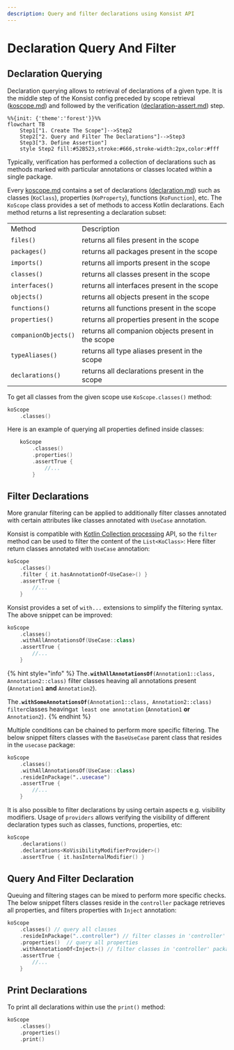 ```yaml
---
description: Query and filter declarations using Konsist API
---
```


# Declaration Query And Filter

## Declaration Querying

Declaration querying allows to retrieval of declarations of a given type. It is the middle step of the Konsist config preceded by scope retrieval ([koscope.md](koscope.md "mention")) and followed by the verification ([declaration-assert.md](declaration-assert.md "mention")) step.

```mermaid
%%{init: {'theme':'forest'}}%%
flowchart TB
    Step1["1. Create The Scope"]-->Step2
    Step2["2. Query and Filter The Declarations"]-->Step3
    Step3["3. Define Assertion"]
    style Step2 fill:#52B523,stroke:#666,stroke-width:2px,color:#fff
```

Typically, verification has performed a collection of declarations such as methods marked with particular annotations or classes located within a single package.

Every [koscope.md](koscope.md "mention") contains a set of declarations ([declaration.md](../features/declaration.md "mention")) such as classes (`KoClass`), properties (`KoProperty`), functions (`KoFunction`), etc. The `KoScope` class provides a set of methods to access Kotlin declarations. Each method returns a list representing a declaration subset:

|                      |                                                    |
| -------------------- | -------------------------------------------------- |
| Method               | Description                                        |
| `files()`            | returns all files present in the scope             |
| `packages()`         | returns all packages present in the scope          |
| `imports()`          | returns all imports present in the scope           |
| `classes()`          | returns all classes present in the scope           |
| `interfaces()`       | returns all interfaces present in the scope        |
| `objects()`          | returns all objects present in the scope           |
| `functions()`        | returns all functions present in the scope         |
| `properties()`       | returns all properties present in the scope        |
| `companionObjects()` | returns all companion objects present in the scope |
| `typeAliases()`      | returns all type aliases present in the scope      |
| `declarations()`     | returns all declarations present in the scope      |

To get all classes from the given scope use `KoScope.classes()` method:

```kotlin
koScope
    .classes()
```

Here is an example of querying all properties defined inside classes:

```kotlin
    koScope
        .classes()
        .properties()
        .assertTrue { 
            //...
        }
```

## Filter Declarations

More granular filtering can be applied to additionally filter classes annotated with certain attributes like classes annotated with `UseCase` annotation.

Konsist is compatible with [Kotlin Collection processing](https://kotlinlang.org/docs/collections-overview.html#list) API, so the `filter` method can be used to filter the content of the `List<KoClass>`: Here filter return classes annotated with `UseCase` annotation:

```kotlin
koScope
    .classes()
    .filter { it.hasAnnotationOf<UseCase>() }
    .assertTrue { 
        //... 
    }
```

Konsist provides a set of `with...` extensions to simplify the filtering syntax. The above snippet can be improved:

```kotlin
koScope
    .classes()
    .withAllAnnotationsOf(UseCase::class)
    .assertTrue { 
        //...
    }
```

{% hint style="info" %}
The`.`**`withAllAnnotationsOf`**`(Annotation1::class, Annotation2::class)` filter classes heaving all annotations present (`Annotation1` **and** `Annotation2`).

The`.`**`withSomeAnnotationsOf`**`(Annotation1::class, Annotation2::class) filter`classes heaving`at least one annotation` (`Annotation1` **or** `Annotation2`)`.`
{% endhint %}

Multiple conditions can be chained to perform more specific filtering. The below snippet filters classes with the `BaseUseCase` parent class that resides in the `usecase` package:

```kotlin
koScope
    .classes()
    .withAllAnnotationsOf(UseCase::class)
    .resideInPackage("..usecase")
    .assertTrue { 
        //...
    }
```

It is also possible to filter declarations by using certain aspects e.g. visibility modifiers. Usage of `providers` allows verifying the visibility of different declaration types such as classes, functions, properties, etc:

```kotlin
koScope
    .declarations()
    .declarations<KoVisibilityModifierProvider>()
    .assertTrue { it.hasInternalModifier() }
```

## Query And Filter Declaration

Queuing and filtering stages can be mixed to perform more specific checks. The below snippet filters classes reside in the `controller` package retrieves all properties, and filters properties with `Inject` annotation:

```kotlin
koScope
    .classes() // query all classes
    .resideInPackage("..controller") // filter classes in 'controller' package
    .properties()  // query all properties
    .withAnnotationOf<Inject>() // filter classes in 'controller' package
    .assertTrue { 
        //...
    }
```

## Print Declarations

To print all declarations within use the `print()` method:

```kotlin
koScope
    .classes()
    .properties()
    .print()
```
